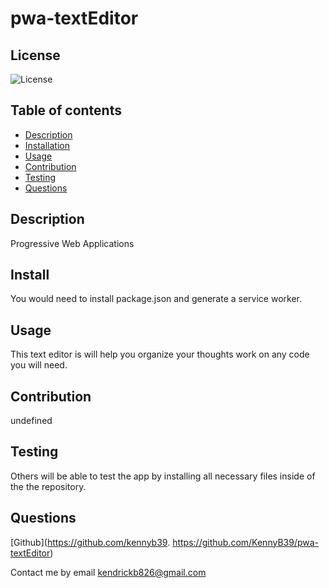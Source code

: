 # pwa-textEditor
## License

![License](https://img.shields.io/badge/License-MIT-yellow.svg)

## Table of contents

* [Description](#description)
* [Installation](#installation)
* [Usage](#usage)
* [Contribution](#contribution)
* [Testing](#testing)
* [Questions](#questions)




## Description

Progressive Web Applications

## Install

You would need to install package.json and generate a service worker.

## Usage

This text editor is will help you organize your thoughts work on any code you will need.

## Contribution

undefined

## Testing

Others will be able to test the app by installing all necessary files inside of the the repository.

## Questions

[Github](https://github.com/kennyb39. https://github.com/KennyB39/pwa-textEditor)

Contact me by email kendrickb826@gmail.com



